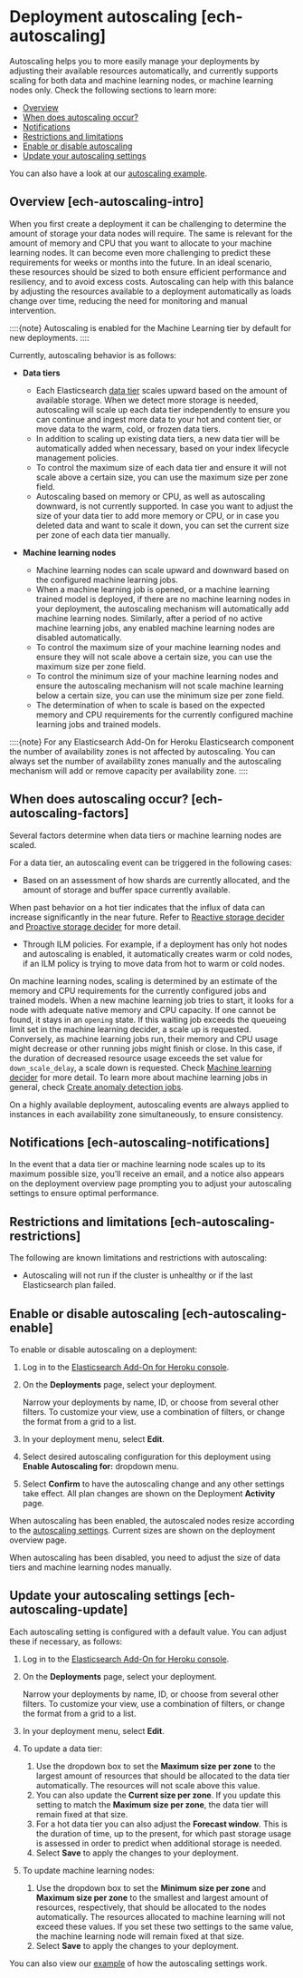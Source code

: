 # Deployment autoscaling [ech-autoscaling]

Autoscaling helps you to more easily manage your deployments by adjusting their available resources automatically, and currently supports scaling for both data and machine learning nodes, or machine learning nodes only. Check the following sections to learn more:

* [Overview](../../../deploy-manage/autoscaling.md#ech-autoscaling-intro)
* [When does autoscaling occur?](../../../deploy-manage/autoscaling.md#ech-autoscaling-factors)
* [Notifications](../../../deploy-manage/autoscaling.md#ech-autoscaling-notifications)
* [Restrictions and limitations](../../../deploy-manage/autoscaling.md#ech-autoscaling-restrictions)
* [Enable or disable autoscaling](../../../deploy-manage/autoscaling.md#ech-autoscaling-enable)
* [Update your autoscaling settings](../../../deploy-manage/autoscaling.md#ech-autoscaling-update)

You can also have a look at our [autoscaling example](../../../deploy-manage/autoscaling/ech-autoscaling-example.md).


## Overview [ech-autoscaling-intro]

When you first create a deployment it can be challenging to determine the amount of storage your data nodes will require. The same is relevant for the amount of memory and CPU that you want to allocate to your machine learning nodes. It can become even more challenging to predict these requirements for weeks or months into the future. In an ideal scenario, these resources should be sized to both ensure efficient performance and resiliency, and to avoid excess costs. Autoscaling can help with this balance by adjusting the resources available to a deployment automatically as loads change over time, reducing the need for monitoring and manual intervention.

::::{note}
Autoscaling is enabled for the Machine Learning tier by default for new deployments.
::::


Currently, autoscaling behavior is as follows:

* **Data tiers**

    * Each Elasticsearch [data tier](../../../manage-data/lifecycle/data-tiers.md) scales upward based on the amount of available storage. When we detect more storage is needed, autoscaling will scale up each data tier independently to ensure you can continue and ingest more data to your hot and content tier, or move data to the warm, cold, or frozen data tiers.
    * In addition to scaling up existing data tiers, a new data tier will be automatically added when necessary, based on your index lifecycle management policies.
    * To control the maximum size of each data tier and ensure it will not scale above a certain size, you can use the maximum size per zone field.
    * Autoscaling based on memory or CPU, as well as autoscaling downward, is not currently supported. In case you want to adjust the size of your data tier to add more memory or CPU, or in case you deleted data and want to scale it down, you can set the current size per zone of each data tier manually.

* **Machine learning nodes**

    * Machine learning nodes can scale upward and downward based on the configured machine learning jobs.
    * When a machine learning job is opened, or a machine learning trained model is deployed, if there are no machine learning nodes in your deployment, the autoscaling mechanism will automatically add machine learning nodes. Similarly, after a period of no active machine learning jobs, any enabled machine learning nodes are disabled automatically.
    * To control the maximum size of your machine learning nodes and ensure they will not scale above a certain size, you can use the maximum size per zone field.
    * To control the minimum size of your machine learning nodes and ensure the autoscaling mechanism will not scale machine learning below a certain size, you can use the minimum size per zone field.
    * The determination of when to scale is based on the expected memory and CPU requirements for the currently configured machine learning jobs and trained models.


::::{note}
For any Elasticsearch Add-On for Heroku Elasticsearch component the number of availability zones is not affected by autoscaling. You can always set the number of availability zones manually and the autoscaling mechanism will add or remove capacity per availability zone.
::::



## When does autoscaling occur? [ech-autoscaling-factors]

Several factors determine when data tiers or machine learning nodes are scaled.

For a data tier, an autoscaling event can be triggered in the following cases:

* Based on an assessment of how shards are currently allocated, and the amount of storage and buffer space currently available.

When past behavior on a hot tier indicates that the influx of data can increase significantly in the near future. Refer to [Reactive storage decider](../../../deploy-manage/autoscaling/autoscaling-deciders.md) and [Proactive storage decider](../../../deploy-manage/autoscaling/autoscaling-deciders.md) for more detail.

* Through ILM  policies. For example, if a deployment has only hot nodes and autoscaling is enabled, it automatically creates warm or cold nodes, if an ILM policy is trying to move data from hot to warm or cold nodes.

On machine learning nodes, scaling is determined by an estimate of the memory and CPU requirements for the currently configured jobs and trained models. When a new machine learning job tries to start, it looks for a node with adequate native memory and CPU capacity. If one cannot be found, it stays in an `opening` state. If this waiting job exceeds the queueing limit set in the machine learning decider, a scale up is requested. Conversely, as machine learning jobs run, their memory and CPU usage might decrease or other running jobs might finish or close. In this case, if the duration of decreased resource usage exceeds the set value for `down_scale_delay`, a scale down is requested. Check [Machine learning decider](../../../deploy-manage/autoscaling/autoscaling-deciders.md) for more detail. To learn more about machine learning jobs in general, check [Create anomaly detection jobs](https://www.elastic.co/guide/en/machine-learning/current/ml-ad-run-jobs.html#ml-ad-create-job).

On a highly available deployment, autoscaling events are always applied to instances in each availability zone simultaneously, to ensure consistency.


## Notifications [ech-autoscaling-notifications]

In the event that a data tier or machine learning node scales up to its maximum possible size, you’ll receive an email, and a notice also appears on the deployment overview page prompting you to adjust your autoscaling settings to ensure optimal performance.


## Restrictions and limitations [ech-autoscaling-restrictions]

The following are known limitations and restrictions with autoscaling:

* Autoscaling will not run if the cluster is unhealthy or if the last Elasticsearch plan failed.


## Enable or disable autoscaling [ech-autoscaling-enable]

To enable or disable autoscaling on a deployment:

1. Log in to the [Elasticsearch Add-On for Heroku console](https://cloud.elastic.co?page=docs&placement=docs-body).
2. On the **Deployments** page, select your deployment.

    Narrow your deployments by name, ID, or choose from several other filters. To customize your view, use a combination of filters, or change the format from a grid to a list.

3. In your deployment menu, select **Edit**.
4. Select desired autoscaling configuration for this deployment using **Enable Autoscaling for:** dropdown menu.
5. Select **Confirm** to have the autoscaling change and any other settings take effect. All plan changes are shown on the Deployment **Activity** page.

When autoscaling has been enabled, the autoscaled nodes resize according to the [autoscaling settings](../../../deploy-manage/autoscaling.md#ech-autoscaling-update). Current sizes are shown on the deployment overview page.

When autoscaling has been disabled, you need to adjust the size of data tiers and machine learning nodes manually.


## Update your autoscaling settings [ech-autoscaling-update]

Each autoscaling setting is configured with a default value. You can adjust these if necessary, as follows:

1. Log in to the [Elasticsearch Add-On for Heroku console](https://cloud.elastic.co?page=docs&placement=docs-body).
2. On the **Deployments** page, select your deployment.

    Narrow your deployments by name, ID, or choose from several other filters. To customize your view, use a combination of filters, or change the format from a grid to a list.

3. In your deployment menu, select **Edit**.
4. To update a data tier:

    1. Use the dropdown box to set the **Maximum size per zone** to the largest amount of resources that should be allocated to the data tier automatically. The resources will not scale above this value.
    2. You can also update the **Current size per zone**. If you update this setting to match the **Maximum size per zone**, the data tier will remain fixed at that size.
    3. For a hot data tier you can also adjust the **Forecast window**. This is the duration of time, up to the present, for which past storage usage is assessed in order to predict when additional storage is needed.
    4. Select **Save** to apply the changes to your deployment.

5. To update machine learning nodes:

    1. Use the dropdown box to set the **Minimum size per zone** and **Maximum size per zone** to the smallest and largest amount of resources, respectively, that should be allocated to the nodes automatically. The resources allocated to machine learning will not exceed these values. If you set these two settings to the same value, the machine learning node will remain fixed at that size.
    2. Select **Save** to apply the changes to your deployment.


You can also view our [example](../../../deploy-manage/autoscaling/ech-autoscaling-example.md) of how the autoscaling settings work.
